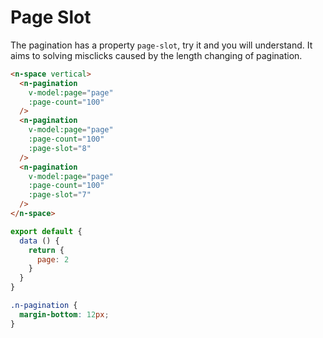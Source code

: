# Page Slot
The pagination has a property `page-slot`, try it and you will understand. It aims to solving misclicks caused by the length changing of pagination.
```html
<n-space vertical>
  <n-pagination
    v-model:page="page"
    :page-count="100"
  />
  <n-pagination
    v-model:page="page"
    :page-count="100"
    :page-slot="8"
  />
  <n-pagination
    v-model:page="page"
    :page-count="100"
    :page-slot="7"
  />
</n-space>
```

```js
export default {
  data () {
    return {
      page: 2
    }
  }
}
```

```css
.n-pagination {
  margin-bottom: 12px;
}
```